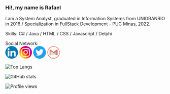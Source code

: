 ### Hi!, my name is Rafael

I am a System Analyst, graduated in Information Systems from UNIGRANRIO in 2016 / Specialization in FullStack Development - PUC Minas, 2022.

Skills: C# / Java / HTML / CSS / Javascript / Delphi

Social Network:  
[<img src='https://github.com/Rafael-de-Oliveira-Silva/Rafael-de-Oliveira-Silva/blob/master/3225190_app_linkedin_logo_media_popular_icon_48px.png' alt='linkedin' height='40'>](https://www.linkedin.com/in/rafael-de-oliveira-silva-531767a1/)  [<img src='https://github.com/Rafael-de-Oliveira-Silva/Rafael-de-Oliveira-Silva/blob/master/3225191_app_instagram_logo_media_popular_icon_48px.png' alt='instagram' height='40'>](https://www.instagram.com/rafael_o_silva_88/)  [<img src='https://github.com/Rafael-de-Oliveira-Silva/Rafael-de-Oliveira-Silva/blob/master/3225183_app_logo_media_popular_social_icon_48px.png' alt='twitter' height='40'>](https://twitter.com/Oliveira_2ilva?s=08)  [<img src='https://github.com/Rafael-de-Oliveira-Silva/Rafael-de-Oliveira-Silva/blob/master/1220340_gmail_google_mail_icon_48px.png' alt='gmail' height='40'>](mailto://rafaeldeoliveira88@gmail.com)  

[![Top Langs](https://github-readme-stats.vercel.app/api/top-langs/?username=Rafael-de-Oliveira-Silva)](https://github.com/anuraghazra/github-readme-stats)

![GitHub stats](https://github-readme-stats.vercel.app/api?username=Rafael-de-Oliveira-Silva&show_icons=true)  

![Profile views](https://gpvc.arturio.dev/Rafael-de-Oliveira-Silva) 


          
  
